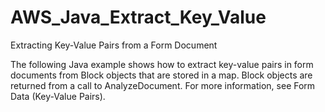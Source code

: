 # AWS_Java_Extract_Key_Value

Extracting Key-Value Pairs from a Form Document


The following Java example shows how to extract key-value pairs in form documents from Block objects that are stored in a map. Block objects are returned from a call to AnalyzeDocument. For more information, see Form Data (Key-Value Pairs). 
